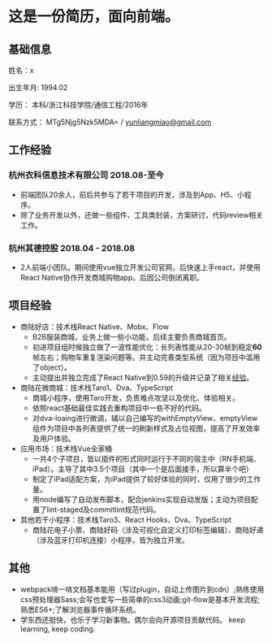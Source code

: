 # 这是一份简历，面向前端。
## 基础信息
姓名：x

出生年月: 1994.02

学历： 本科/浙江科技学院/通信工程/2016年

联系方式： MTg5Njg5Nzk5MDA=  /  yunliangmiao@gmail.com

## 工作经验
### 杭州衣科信息技术有限公司 2018.08-至今
- 前端团队20余人，前后共参与了若干项目的开发，涉及到App、H5、小程序。
- 除了业务开发以外，还做一些组件、工具类封装，方案研讨，代码review相关工作。
### 杭州其德控股 2018.04 - 2018.08
- 2人前端小团队。期间使用vue独立开发公司官网，后快速上手react，并使用React Native协作开发商城购物app。后因公司倒闭离职。

## 项目经验
- 商陆好店：技术栈React Native、Mobx、Flow
  - B2B服装商城，业务上做一些小功能，后续主要负责商城首页。
  - 初进项目组时候独立做了一波性能优化：长列表性能从20-30帧到稳定**60**帧左右；购物车重复渲染问题等。并主动完善类型系统（因为项目中滥用了object）。
  - 主动提出并独立完成了React Native到0.59的升级并记录了相关[经验](https://segmentfault.com/a/1190000018712753)。
- 商陆花微商城：技术栈Taro1、Dva、TypeScript
  - 商城小程序，使用Taro开发，负责难点攻坚以及优化、体验相关。
  - 依照react基础最佳实践去重构项目中一些不好的代码。
  - 对dva-loaing进行微调，辅以自己编写的withEmptyView、emptyView组件为项目中各列表提供了统一的刷新样式及占位视图，提高了开发效率及用户体验。
- 应用市场：技术栈Vue全家桶
  - 一共4个子项目，皆以插件的形式同时运行于不同的宿主中（RN手机端、iPad）。主导了其中3.5个项目（其中一个是后面接手，所以算半个吧）
  - 制定了iPad适配方案，为iPad提供了较好体验的同时，仅用了很少的工作量。
  - 用node编写了自动发布脚本，配合jenkins实现自动发版；主动为项目配置了lint-staged及commitlint规范代码。
- 其他若干小程序：技术栈Taro3、React Hooks、Dva、TypeScript
  - 商陆花电子小票、商陆好码（涉及可视化自定义打印标签编辑）、商陆好递（涉及蓝牙打印机连接）小程序，皆为独立开发。
## 其他
- webpack啃一啃文档基本能用（写过plugin，自动上传图片到cdn）;熟练使用css预处理器Sass;会写也爱写一些简单的css3动画;git-flow是基本开发流程;熟悉ES6+;了解浏览器事件循环系统。
- 学东西还挺快，也乐于学习新事物。偶尔会向开源项目贡献代码。 keep learning, keep coding.
